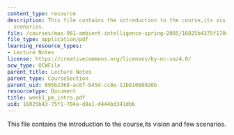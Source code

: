 ```yaml
---
content_type: resource
description: This file contains the introduction to the course,its vision and few
  scenarios.
file: /courses/mas-961-ambient-intelligence-spring-2005/16025b4375f1704ad8a1d444bd341db6_week1_pm_intro.pdf
file_type: application/pdf
learning_resource_types:
- Lecture Notes
license: https://creativecommons.org/licenses/by-nc-sa/4.0/
ocw_type: OCWFile
parent_title: Lecture Notes
parent_type: CourseSection
parent_uid: 895b2368-ac6f-b45d-cc8e-11b61088020b
resourcetype: Document
title: week1_pm_intro.pdf
uid: 16025b43-75f1-704a-d8a1-d444bd341db6
---
```

This file contains the introduction to the course,its vision and few scenarios.